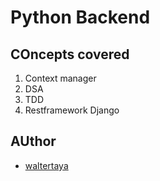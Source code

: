 # Python Backend

## COncepts covered

1. Context manager
2. DSA
3. TDD
4. Restframework Django

## AUthor

- [waltertaya](https://www.github.com/waltertaya)

